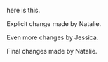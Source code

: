 here is this.

Explicit change made by Natalie.

Even more changes by Jessica.

Final changes made by Natalie. 
